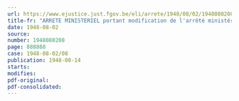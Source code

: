 ```yaml
---
url: https://www.ejustice.just.fgov.be/eli/arrete/1948/08/02/1948080208/justel
title-fr: "ARRETE MINISTERIEL portant modification de l'arrêté ministériel du 9 février 1946, modifié par ceux des 12 février 1947 et 6 mai 1947, fixant le barème des honoraires pharmaceutiques, applicable en matière d'assurance obligatoire en cas de maladie ou d'invalidité"
date: 1948-08-02
source:
number: 1948080208
page: 888888
case: 1948-08-02/08
publication: 1948-08-14
starts:
modifies:
pdf-original:
pdf-consolidated:
---
```


